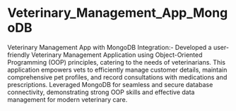 # Veterinary_Management_App_MongoDB
Veterinary Management App with MongoDB Integration:- Developed a user-friendly Veterinary Management Application using Object-Oriented Programming (OOP) principles, catering to the needs of veterinarians. This application empowers vets to efficiently manage customer details, maintain comprehensive pet profiles, and record consultations with medications and prescriptions. Leveraged MongoDB for seamless and secure database connectivity, demonstrating strong OOP skills and effective data management for modern veterinary care.

